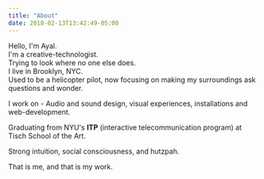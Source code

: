 ```yaml
---
title: "About"
date: 2018-02-13T13:42:49-05:00
---
```


Hello, I'm Ayal.<br>
I'm a creative-technologist.<br>
Trying to look where no one else does. <br>
I live in Brooklyn, NYC.<br>
Used to be a helicopter pilot, now focusing on making my surroundings ask questions and wonder.

I work on - Audio and sound design, visual experiences, installations and web-development.

Graduating from NYU's <strong>ITP</strong> (interactive telecommunication program) at Tisch School of the Art.<br>

Strong intuition, social consciousness, and hutzpah. <br>

That is me, and that is my work.
